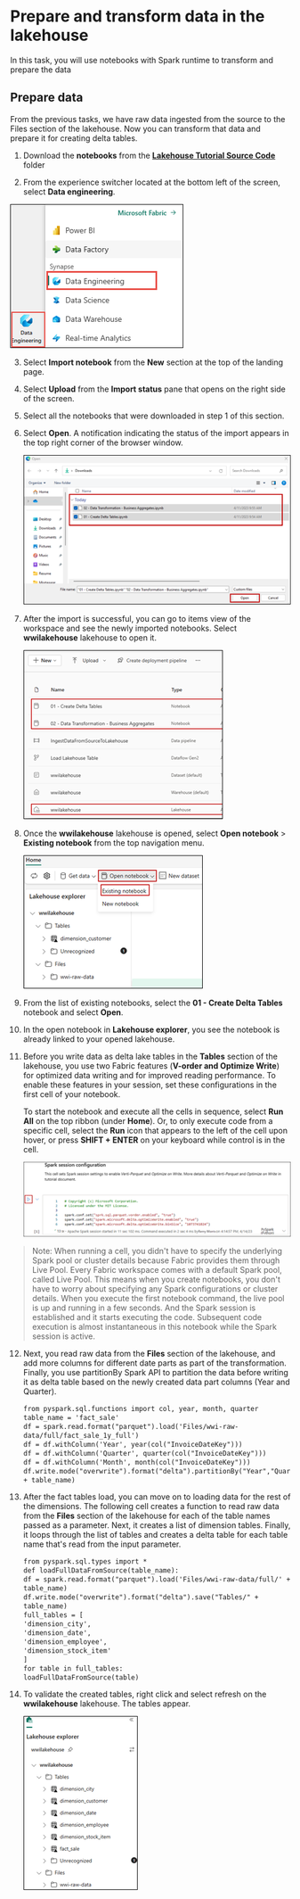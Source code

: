 # Prepare and transform data in the lakehouse

In this task, you will use notebooks with Spark runtime to transform and prepare the data

## Prepare data
From the previous tasks, we have raw data ingested from the source to the Files section of the lakehouse. Now you can transform that data and prepare it for creating delta tables.

1. Download the **notebooks** from the **[Lakehouse Tutorial Source Code](https://github.com/microsoft/fabric-samples/tree/main/docs-samples/data-engineering/Lakehouse%20Tutorial%20Source%20Code)**  folder 
   
2. From the experience switcher located at the bottom left of the screen, select **Data engineering**.

 ![](images/workload-switch-data-engineering.png)

3. Select **Import notebook** from the **New** section at the top of the landing page.

4. Select **Upload** from the **Import status** pane that opens on the right side of the screen.

5. Select all the notebooks that were downloaded in step 1 of this section.

6. Select **Open**. A notification indicating the status of the import appears in the top right corner of the browser window.

   ![](images/select-notebooks-open.png)

7. After the import is successful, you can go to items view of the workspace and see the newly imported notebooks. Select **wwilakehouse** lakehouse to open it.

   ![](images/imported-notebooks-lakehouse.png)  

8. Once the **wwilakehouse** lakehouse is opened, select **Open notebook** > **Existing notebook** from the top navigation menu.

    ![](images/existing-notebook-ribbon.png)

9. From the list of existing notebooks, select the **01 - Create Delta Tables** notebook and select **Open**.

10. In the open notebook in **Lakehouse explorer**, you see the notebook is already linked to your opened lakehouse.

11. Before you write data as delta lake tables in the **Tables** section of the lakehouse, you use two Fabric features (**V-order and Optimize Write**) for optimized data writing and for improved reading performance. To enable these features in your session, set these configurations in the first cell of your notebook.

    To start the notebook and execute all the cells in sequence, select **Run All** on the top ribbon (under **Home**). Or, to only execute code from a specific cell, select the **Run** icon that appears to the left of the cell upon hover, or press **SHIFT + ENTER** on your keyboard while control is in the cell.

    ![](images/spark-session-run-execution.png)

   >Note: When running a cell, you didn't have to specify the underlying Spark pool or cluster details because Fabric provides them through Live Pool. Every Fabric workspace comes with a default Spark pool, called Live Pool. This means when you create notebooks, you don't have to worry about specifying any Spark configurations or cluster details. When you execute the first notebook command, the live pool is up and running in a few seconds. And the Spark session is established and it starts executing the code. Subsequent code execution is almost instantaneous in this notebook while the Spark session is active.

12. Next, you read raw data from the **Files** section of the lakehouse, and add more columns for different date parts as part of the transformation. Finally, you use partitionBy Spark API to partition the data before writing it as delta table based on the newly created data part columns (Year and Quarter).

    ```
    from pyspark.sql.functions import col, year, month, quarter
    table_name = 'fact_sale'
    df = spark.read.format("parquet").load('Files/wwi-raw-data/full/fact_sale_1y_full')
    df = df.withColumn('Year', year(col("InvoiceDateKey")))
    df = df.withColumn('Quarter', quarter(col("InvoiceDateKey")))
    df = df.withColumn('Month', month(col("InvoiceDateKey")))
    df.write.mode("overwrite").format("delta").partitionBy("Year","Quarter").save("Tables/" + table_name)
    ```
13. After the fact tables load, you can move on to loading data for the rest of the dimensions. The following cell creates a function to read raw data from the **Files** section of the lakehouse for each of the table names passed as a parameter. Next, it creates a list of dimension tables. Finally, it loops through the list of tables and creates a delta table for each table name that's read from the input parameter.

    ```
    from pyspark.sql.types import *
    def loadFullDataFromSource(table_name):
    df = spark.read.format("parquet").load('Files/wwi-raw-data/full/' + table_name)
    df.write.mode("overwrite").format("delta").save("Tables/" + table_name)
    full_tables = [
    'dimension_city',
    'dimension_date',
    'dimension_employee',
    'dimension_stock_item'
    ]
    for table in full_tables:
    loadFullDataFromSource(table)
    ```
14. To validate the created tables, right click and select refresh on the **wwilakehouse** lakehouse. The tables appear.

     ![](images/tutorial-lakehouse-explorer-tables.png)
